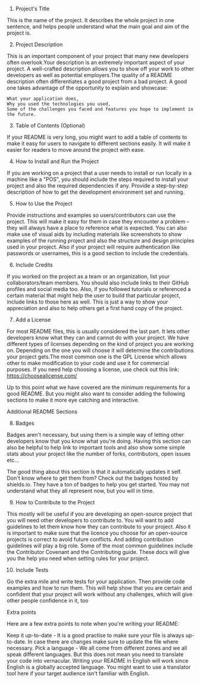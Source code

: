 1. Project's Title

This is the name of the project. It describes the whole project in one sentence, and helps people understand what the main goal and aim of the project is.

2. Project Description

This is an important component of your project that many new developers often overlook.Your description is an extremely important aspect of your project. A well-crafted description allows you to show off your work to other developers as well as potential employers.The quality of a README description often differentiates a good project from a bad project. A good one takes advantage of the opportunity to explain and showcase:

    What your application does,
    Why you used the technologies you used,
    Some of the challenges you faced and features you hope to implement in the future.

3. Table of Contents (Optional)

If your README is very long, you might want to add a table of contents to make it easy for users to navigate to different sections easily. It will make it easier for readers to move around the project with ease.

4. How to Install and Run the Project

If you are working on a project that a user needs to install or run locally in a machine like a "POS", you should include the steps required to install your project and also the required dependencies if any. Provide a step-by-step description of how to get the development environment set and running.

5. How to Use the Project

Provide instructions and examples so users/contributors can use the project. This will make it easy for them in case they encounter a problem – they will always have a place to reference what is expected. You can also make use of visual aids by including materials like screenshots to show examples of the running project and also the structure and design principles used in your project. Also if your project will require authentication like passwords or usernames, this is a good section to include the credentials.

6. Include Credits

If you worked on the project as a team or an organization, list your collaborators/team members. You should also include links to their GitHub profiles and social media too. Also, if you followed tutorials or referenced a certain material that might help the user to build that particular project, include links to those here as well.
This is just a way to show your appreciation and also to help others get a first hand copy of the project.

7. Add a License

For most README files, this is usually considered the last part. It lets other developers know what they can and cannot do with your project. We have different types of licenses depending on the kind of project you are working on. Depending on the one you will choose it will determine the contributions your project gets.The most common one is the GPL License which allows other to make modification to your code and use it for commercial purposes. If you need help choosing a license, use check out this link: https://choosealicense.com/

Up to this point what we have covered are the minimum requirements for a good README. But you might also want to consider adding the following sections to make it more eye catching and interactive.

Additional README Sections

8. Badges

Badges aren't necessary, but using them is a simple way of letting other developers know that you know what you're doing. Having this section can also be helpful to help link to important tools and also show some simple stats about your project like the number of forks, contributors, open issues etc...

The good thing about this section is that it automatically updates it self. Don't know where to get them from? Check out the badges hosted by shields.io. They have a ton of badges to help you get started. You may not understand what they all represent now, but you will in time.

9. How to Contribute to the Project

This mostly will be useful if you are developing an open-source project that you will need other developers to contribute to. You will want to add guidelines to let them know how they can contribute to your project. Also it is important to make sure that the licence you choose for an open-source projects is correct to avoid future conflicts. And adding contribution guidelines will play a big role. Some of the most common guidelines include the Contributor Covenant and the Contributing guide. 
These docs will give you the help you need when setting rules for your project.

10. Include Tests

Go the extra mile and write tests for your application. Then provide code examples and how to run them. This will help show that you are certain and confident that your project will work without any challenges, which will give other people confidence in it, too

Extra points

Here are a few extra points to note when you're writing your README:

Keep it up-to-date - It is a good practise to make sure your file is always up-to-date. In case there are changes make sure to update the file where necessary.
Pick a language - We all come from different zones and we all speak different languages. But this does not mean you need to translate your code into vernacular. Writing your README in English will work since English is a globally accepted language. You might want to use a translator tool here if your target audience isn't familiar with English.

